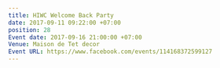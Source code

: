 ```yaml
---
title: HIWC Welcome Back Party
date: 2017-09-11 09:22:00 +07:00
position: 28
Event date: 2017-09-16 21:00:00 +07:00
Venue: Maison de Tet decor
Event URL: https://www.facebook.com/events/114168372599127
---
```


